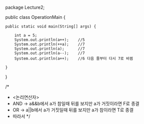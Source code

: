 package Lecture2;

public class OperationMain {

	public static void main(String[] args) {

		int a = 5;
		System.out.println(a++);	//5
		System.out.println(++a);	//7
		System.out.println(a);		//7
		System.out.println(a--);	//7
		System.out.println(a++);	//6 다음 줄부터 다시 7로 바뀜
	
	}

}

/*
 * <논리연산자>
 * AND -> a&&b에서 a가 참일때 뒤를 보지만 a가 거짓이라면 F로 종결
 * OR -> a||b에서 a가 거짓일때 뒤를 보지만 a가 참이라면 T로 종결
 * 따라서 
*/
